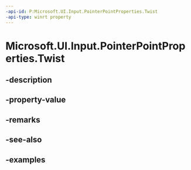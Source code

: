 ```yaml
---
-api-id: P:Microsoft.UI.Input.PointerPointProperties.Twist
-api-type: winrt property
---
```


# Microsoft.UI.Input.PointerPointProperties.Twist

<!--
public float Twist { get; }
-->

## -description

## -property-value

## -remarks

## -see-also

## -examples
